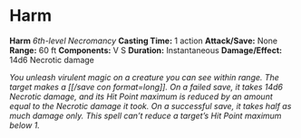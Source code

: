 # Harm

**Harm**
_6th-level Necromancy_
**Casting Time:** 1 action
**Attack/Save:** None
**Range:** 60 ft
**Components:** V S
**Duration:** Instantaneous
**Damage/Effect:** 14d6 Necrotic damage

*You unleash virulent magic on a creature you can see within range. The target makes a [[/save con format=long]]. On a failed save, it takes 14d6 Necrotic damage, and its Hit Point maximum is reduced by an amount equal to the Necrotic damage it took. On a successful save, it takes half as much damage only. This spell can’t reduce a target’s Hit Point maximum below 1.*